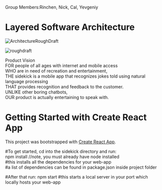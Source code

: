 Group Members:Rinchen, Nick, Cal, Yevgeniy

# Layered Software Architecture

![ArchitectureRoughDraft](https://user-images.githubusercontent.com/78511310/112701677-abcc4a00-8e67-11eb-943d-331e0336dc16.png)

![roughdraft](https://user-images.githubusercontent.com/78511310/112701689-b25ac180-8e67-11eb-843a-e5d9f8ebc485.png)

Product Vision  
FOR people of all ages with internet and mobile access  
WHO are in need of recreation and entertainment,   
THE sidekick is a mobile app that recognizes jokes told using natural language processing   
THAT provides recognition and feedback to the customer.   
UNLIKE  other boring chatbots,  
OUR product is actually entertaining to speak with.  


# Getting Started with Create React App

This project was bootstrapped with [Create React App](https://github.com/facebook/create-react-app).

#To get started, cd into the sidekick directory and run:   
npm install //note, you must already have node installed   
#this installs all the dependencies for your web-app   
 #a list of dependencies can be found in package.json inside project folder   

 #After that run:
 npm start
 #this starts a local server in your port which locally hosts your web-app




